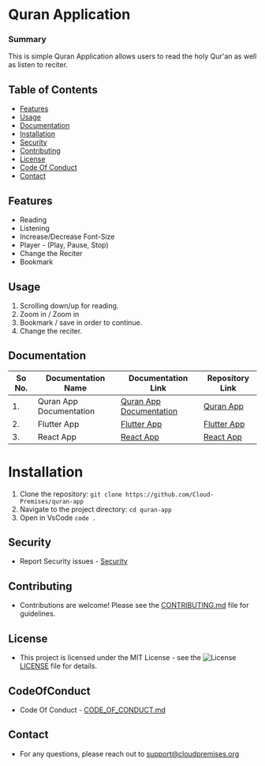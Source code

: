 # Quran Application

### Summary

This is simple Quran Application allows users to read the holy Qur'an as well as listen to reciter.

## Table of Contents

- [Features](#features)
- [Usage](#usage)
- [Documentation](#documentation)
- [Installation](#installation)
- [Security](#security)
- [Contributing](#contributing)
- [License](#license)
- [Code Of Conduct](#codeofconduct)
- [Contact](#contact)

## Features

- Reading
- Listening
- Increase/Decrease Font-Size
- Player - (Play, Pause, Stop)
- Change the Reciter
- Bookmark

## Usage

1. Scrolling down/up for reading.
2. Zoom in / Zoom in
3. Bookmark / save in order to continue.
4. Change the reciter.

## Documentation

| So No. | Documentation Name      | Documentation Link                                           | Repository Link                                                               |
| ------ | ----------------------- | ------------------------------------------------------------ | ----------------------------------------------------------------------------- |
| 1.     | Quran App Documentation | [Quran App Documentation](./docs/quran-app-documentation.md) | [Quran App](https://github.com/furqan01510/quran-application)                 |
| 2.     | Flutter App             | [Flutter App](.docs/flutter-quran-app.md)                    | [Flutter App](https://github.com/Cloud-Premises/quran-app-flutter-standalone) |
| 3.     | React App               | [React App](.docs/react-quran-app.md)                        | [React App](https://github.com/furqan01510/react-quran-app)                   |

# Installation

1. Clone the repository: `git clone https://github.com/Cloud-Premises/quran-app`
2. Navigate to the project directory: `cd quran-app`
3. Open in VsCode `code .`

## Security

- Report Security issues - [Security](./Security)

## Contributing

- Contributions are welcome! Please see the [CONTRIBUTING.md](./CONTRIBUTING.md) file for guidelines.

## License

- This project is licensed under the MIT License - see the ![License](https://img.shields.io/badge/license-MIT-blue.svg) [LICENSE](./LICENSE) file for details.

## CodeOfConduct

- Code Of Conduct - [CODE_OF_CONDUCT.md](./CODE_OF_CONDUCT.md)

## Contact

- For any questions, please reach out to support@cloudpremises.org

